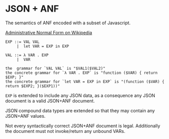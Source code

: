 JSON + ANF
==

The semantics of ANF encoded with a subset of Javascript.  

[Administrative Normal Form on Wikipedia](http://en.wikipedia.org/wiki/Administrative_normal_form)

    EXP ::= VAL VAL
         |  let VAR = EXP in EXP

    VAL ::= λ VAR . EXP
         |  VAR

    the  grammar for `VAL VAL` is "$VAL1($VAL2)"
    the concrete grammar for `λ VAR . EXP` is "function ($VAR) { return $EXP; }"
    the concrete grammar for `let VAR = EXP in EXP` is "(function ($VAR) { return $EXP2; }($EXP1))" 

`EXP` is extended to include any JSON data, as a consequence any JSON document is a valid JSON+ANF document.

JSON compound data types are extended so that they may contain any JSON+ANF values.

Not every syntactically correct JSON+ANF document is legal. Additionally the document must not invoke/return any unbound VARs.
